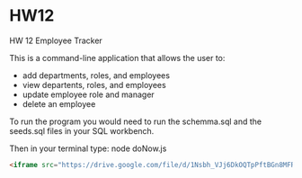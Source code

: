 # HW12
HW 12 Employee Tracker

This is a command-line application that allows the user to:
- add departments, roles, and employees
- view departents, roles, and employees
- update employee role and manager
- delete an employee

To run the program you would need to run the schemma.sql and the seeds.sql files in your SQL workbench.

Then in your terminal type:
node doNow.js

```html
<iframe src="https://drive.google.com/file/d/1Nsbh_VJj6DkOQTpPftBGn8MFR0x2Zpt8/preview" width="640" height="480"></iframe>
```
